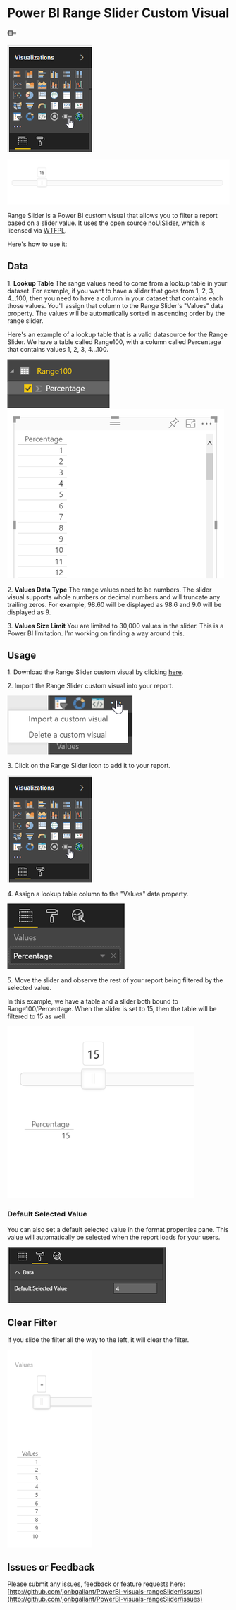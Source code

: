 # Power BI Range Slider Custom Visual

![](rangeSlider/assets/icon.png)

![](assets/vizpane.png)

![](assets/thumbnail.png)

Range Slider is a Power BI custom visual that allows you to filter a report based on a slider value. It uses the open source [noUiSlider](https://github.com/leongersen/noUiSlider/), which is licensed via [WTFPL](http://www.wtfpl.net/about/).

Here's how to use it:

## Data
1\. **Lookup Table** The range values need to come from a lookup table in your dataset. For example, if you want to have a slider that goes from 1, 2, 3, 4...100, then you need to have a column in your dataset that contains each those values.  You'll assign that column to the Range Slider's "Values" data property. The values will be automatically sorted in ascending order by the range slider.

Here's an example of a lookup table that is a valid datasource for the Range Slider. We have a table called Range100, with a column called Percentage that contains values 1, 2, 3, 4...100.

![](assets/tabledef.png) 
![](assets/tabledata.png)


2\. **Values Data Type** The range values need to be numbers. The slider visual supports whole numbers or decimal numbers and will truncate any trailing zeros. For example, 98.60 will be displayed as 98.6 and 9.0 will be displayed as 9. 

3\. **Values Size Limit** You are limited to 30,000 values in the slider. This is a Power BI limitation. I'm working on finding a way around this.

## Usage
1\. Download the Range Slider custom visual by clicking [here](https://github.com/jonbgallant/PowerBI-visuals-rangeSlider/raw/master/rangeSlider/dist/rangeSlider.pbiviz).

2\. Import the Range Slider custom visual into your report.

![](assets/import.png)


3\. Click on the Range Slider icon to add it to your report.

![](assets/vizpane.png)

4\. Assign a lookup table column to the "Values" data property.

![](assets/dataprop.png)

5\. Move the slider and observe the rest of your report being filtered by the selected value.

In this example, we have a table and a slider both bound to Range100/Percentage. When the slider is set to 15, then the table will be filtered to 15 as well.

![](assets/slideruse.png)

### Default Selected Value

You can also set a default selected value in the format properties pane. This value will automatically be selected when the report loads for your users.

![](assets/defaultselectedvalue.png)

## Clear Filter

If you slide the filter all the way to the left, it will clear the filter.

![](assets/clearfilter.png)


## Issues or Feedback

Please submit any issues, feedback or feature requests here: [http://github.com/jonbgallant/PowerBI-visuals-rangeSlider/issues](http://github.com/jonbgallant/PowerBI-visuals-rangeSlider/issues)